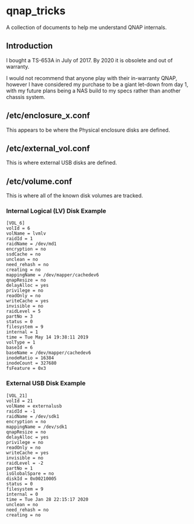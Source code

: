 # qnap_tricks
A collection of documents to help me understand QNAP internals.

## Introduction

I bought a TS-653A in July of 2017. By 2020 it is obsolete and out of warranty. 

I would not recommend that anyone play with their in-warranty QNAP, however I have considered my purchase to be a giant let-down from day 1, with my future plans being a NAS build to my specs rather than another chassis system.

## /etc/enclosure_x.conf

This appears to be where the Physical enclosure disks are defined.

## /etc/external_vol.conf

This is where external USB disks are defined.

## /etc/volume.conf

This is where all of the known disk volumes are tracked. 

### Internal Logical (LV) Disk Example

```
[VOL_6]
volId = 6
volName = lvmlv
raidId = 1
raidName = /dev/md1
encryption = no
ssdCache = no
unclean = no
need_rehash = no
creating = no
mappingName = /dev/mapper/cachedev6
qnapResize = no
delayAlloc = yes
privilege = no
readOnly = no
writeCache = yes
invisible = no
raidLevel = 5
partNo = 3
status = 0
filesystem = 9
internal = 1
time = Tue May 14 19:38:11 2019
volType = 1
baseId = 6
baseName = /dev/mapper/cachedev6
inodeRatio = 16384
inodeCount = 327680
fsFeature = 0x3
```

### External USB Disk Example

```
[VOL_21]
volId = 21
volName = externalusb
raidId = -1
raidName = /dev/sdk1
encryption = no
mappingName = /dev/sdk1
qnapResize = no
delayAlloc = yes
privilege = no
readOnly = no
writeCache = yes
invisible = no
raidLevel = -2
partNo = 1
isGlobalSpare = no
diskId = 0x00210005
status = 0
filesystem = 9
internal = 0
time = Tue Jan 28 22:15:17 2020
unclean = no
need_rehash = no
creating = no
```
